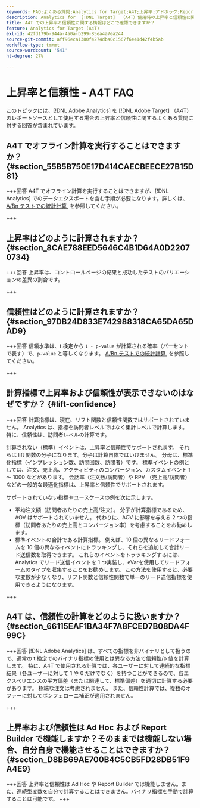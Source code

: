 ```yaml
---
keywords: FAQ;よくある質問;Analytics for Target;A4T;上昇率;アドホック;Report Builder;信頼性
description: Analytics for  [!DNL Target]  （A4T）使用時の上昇率と信頼性に関する質問への回答を示します。 A4T では、 [!DNL Target]  アクティビティに Analytics のレポート機能を使用できます。
title: A4T での上昇率と信頼性に関する情報はどこで確認できますか？
feature: Analytics for Target (A4T)
exl-id: 42fd179b-944a-4a0a-b299-85ea4a7ea244
source-git-commit: aff96eca1380f4274dba0c1567f6e41d42f4b5ab
workflow-type: tm+mt
source-wordcount: '541'
ht-degree: 27%

---
```


# 上昇率と信頼性 - A4T FAQ

このトピックには、[!DNL Adobe Analytics] を [!DNL Adobe Target] （A4T）のレポートソースとして使用する場合の上昇率と信頼性に関するよくある質問に対する回答が含まれています。

## A4T でオフライン計算を実行することはできますか？ {#section_55B5B750E17D414CAECBEECE27B15D81}

+++回答
A4T でオフライン計算を実行することはできますが、[!DNL Analytics] でのデータエクスポートを含む手順が必要になります。詳しくは、[A/Bn テストでの統計計算 &#x200B;](/help/main/c-reports/statistical-methodology/statistical-calculations.md) を参照してください。

+++

## 上昇率はどのように計算されますか？ {#section_8CAE788EED5646C4B1D64A0D22070734}

+++回答
上昇率は、コントロールページの結果と成功したテストのバリエーションの差異の割合です。

+++

## 信頼性はどのように計算されますか？ {#section_97DB24D833E742988318CA65DA65DAD9}

+++回答
信頼水準は、t 検定から `1 - p-value` が計算される確率（パーセントで表す）で、`p-value` と等しくなります。 [A/Bn テストでの統計計算 &#x200B;](/help/main/c-reports/statistical-methodology/statistical-calculations.md) を参照してください。

+++

## 計算指標で上昇率および信頼性が表示できないのはなぜですか？ {#lift-confidence}

+++回答
計算指標は、現在、リフト関数と信頼性関数ではサポートされていません。 Analytics は、指標を訪問者レベルではなく集計レベルで計算します。 特に、信頼性は、訪問者レベルの計算です。

計算されない（標準）イベントは、上昇率と信頼性でサポートされます。 それらは lift 関数の分子になります。分子は計算自体ではいけません。 分母は、標準化指標（インプレッション数、訪問回数、訪問者）です。 標準イベントの例としては、注文、売上高、アクティビティのコンバージョン、カスタムイベント 1 ～ 1000 などがあります。 会話率（注文数/訪問者）や RPV （売上高/訪問者）などの一般的な最適化指標は、上昇率と信頼性でサポートされます。

サポートされていない指標やユースケースの例を次に示します。

* 平均注文額（訪問者あたりの売上高/注文）。 分子が計算指標であるため、AOV はサポートされていません。 代わりに、AOV に影響を与える 2 つの指標（訪問者あたりの売上高とコンバージョン率）を考慮することをお勧めします。
* 標準イベントの合計である計算指標。 例えば、10 個の異なるリードフォームを 10 個の異なるイベントにトラッキングし、それらを追加して合計リード送信数を取得できます。 これらのイベントをトラッキングするには、Analytics でリード送信イベントを 1 つ実装し、eVarを使用してリードフォームのタイプを収集することをお勧めします。 この方法を使用すると、必要な変数が少なくなり、リフト関数と信頼性関数で単一のリード送信指標を使用できるようになります。

+++

## A4T は、信頼性の計算をどのように扱いますか？ {#section_66115EAF1BA34F7A8FCED7B08DA4F99C}

+++回答
[!DNL Adobe Analytics] は、すべての指標を非バイナリとして扱うので、通常の t 検定でのバイナリ指標の使用とは異なる方法で信頼性/p 値を計算します。 特に、A4T で使用される計算では、各ユーザーに対して連続的な指標結果（各ユーザーに対して 1 や 0 だけでなく）を持つことができるので、各エクスペリエンスの平方偏差（または関連して、標準偏差）を適切に計算する必要があります。 極端な注文は考慮されません。 また、信頼性計算では、複数のオファーに対してボンフェローニ補正が適用されません。

+++

## 上昇率および信頼性は Ad Hoc および Report Builder で機能しますか？そのままでは機能しない場合、自分自身で機能させることはできますか？ {#section_D8BB69AE700B4C5CB5FD28DB51F9A4E9}

+++回答
上昇率と信頼性は Ad Hoc や Report Builder では機能しません。また、連続型変数を自分で計算することはできません。バイナリ指標を手動で計算することは可能です。
+++
